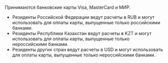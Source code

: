 
Принимаются банковские карты Visa, MasterCard и МИР.

  * Резиденты Российской Федерации ведут расчеты в RUB и могут использовать для оплаты карты, выпущенные только российскими банками.
  * Резиденты Республики Казахстан ведут расчеты в KZT и могут использовать для оплаты карты, выпущенные только нероссийскими банками.
  * Резиденты других стран ведут расчеты в USD и могут использовать для оплаты карты, выпущенные только нероссийскими банками.


